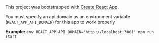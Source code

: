 This project was bootstrapped with [Create React App](https://github.com/facebookincubator/create-react-app).

You must specify an api domain as an environment variable (`REACT_APP_API_DOMAIN`) for this app to work properly

**Example:** `env REACT_APP_API_DOMAIN='http://localhost:3001' npm run start`

